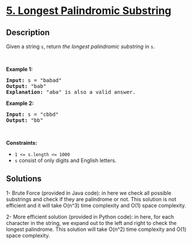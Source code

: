 # [5. Longest Palindromic Substring](https://leetcode.com/problems/longest-palindromic-substring)

## Description

<p>Given a string <code>s</code>, return <em>the longest</em> <span data-keyword="palindromic-string"><em>palindromic</em></span> <span data-keyword="substring-nonempty"><em>substring</em></span> in <code>s</code>.</p>

<p>&nbsp;</p>
<p><strong class="example">Example 1:</strong></p>

<pre>
<strong>Input:</strong> s = &quot;babad&quot;
<strong>Output:</strong> &quot;bab&quot;
<strong>Explanation:</strong> &quot;aba&quot; is also a valid answer.
</pre>

<p><strong class="example">Example 2:</strong></p>

<pre>
<strong>Input:</strong> s = &quot;cbbd&quot;
<strong>Output:</strong> &quot;bb&quot;
</pre>

<p>&nbsp;</p>
<p><strong>Constraints:</strong></p>

<ul>
	<li><code>1 &lt;= s.length &lt;= 1000</code></li>
	<li><code>s</code> consist of only digits and English letters.</li>
</ul>

## Solutions
1- Brute Force (provided in Java code): in here we check all possible substrings and check if they are palindrome or not. This solution is not efficient and it will take O(n^3) time complexity and O(1) space complexity.

2- More efficient solution (provided in Python code): in here, for each character in the string, we expand out to the left and right to check the longest palindrome. This solution will take O(n^2) time complexity and O(1) space complexity.